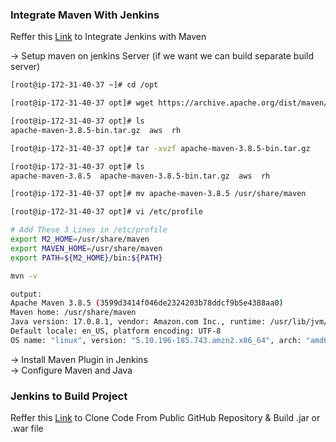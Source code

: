 ### Integrate Maven With Jenkins
Reffer this [Link](https://drive.google.com/file/d/1sT87tUoTtd2VD0Vt7B33HzVGZYsn2sDc/view?usp=sharing) to Integrate Jenkins with Maven

→ Setup maven on jenkins Server (if we want we can build separate build server)
```bash
[root@ip-172-31-40-37 ~]# cd /opt

[root@ip-172-31-40-37 opt]# wget https://archive.apache.org/dist/maven/maven-3/3.8.5/binaries/apache-maven-3.8.5-bin.tar.gz

[root@ip-172-31-40-37 opt]# ls
apache-maven-3.8.5-bin.tar.gz  aws  rh

[root@ip-172-31-40-37 opt]# tar -xvzf apache-maven-3.8.5-bin.tar.gz 

[root@ip-172-31-40-37 opt]# ls
apache-maven-3.8.5  apache-maven-3.8.5-bin.tar.gz  aws  rh

[root@ip-172-31-40-37 opt]# mv apache-maven-3.8.5 /usr/share/maven

[root@ip-172-31-40-37 opt]# vi /etc/profile

# Add These 3 Lines in /etc/profile
export M2_HOME=/usr/share/maven
export MAVEN_HOME=/usr/share/maven
export PATH=${M2_HOME}/bin:${PATH}

mvn -v

output:
Apache Maven 3.8.5 (3599d3414f046de2324203b78ddcf9b5e4388aa0)
Maven home: /usr/share/maven
Java version: 17.0.8.1, vendor: Amazon.com Inc., runtime: /usr/lib/jvm/java-17-amazon-corretto.x86_64
Default locale: en_US, platform encoding: UTF-8
OS name: "linux", version: "5.10.196-185.743.amzn2.x86_64", arch: "amd64", family: "unix"
```
→ Install Maven Plugin in Jenkins\
→ Configure Maven and Java 

### Jenkins to Build Project
Reffer this [Link](https://drive.google.com/file/d/1XPf3JHQLbsvwexSKPjLBc9XfIGqd_QCd/view?usp=sharing) to Clone Code From Public GitHub Repository & Build .jar or .war file